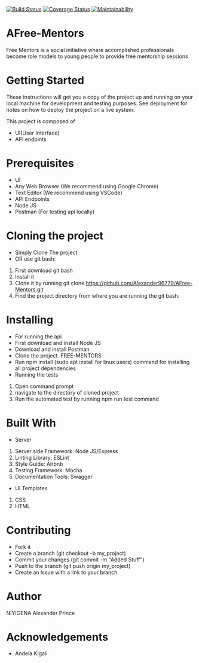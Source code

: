 [![Build Status](https://travis-ci.org/Alexander96779/AFree-Mentors.svg?branch=develop)](https://travis-ci.org/Alexander96779/AFree-Mentors)
[![Coverage Status](https://coveralls.io/repos/github/Alexander96779/AFree-Mentors/badge.svg?branch=ft-travisAndCoveralls-168165661)](https://coveralls.io/github/Alexander96779/AFree-Mentors?branch=ft-travisAndCoveralls-168165661)
[![Maintainability](https://api.codeclimate.com/v1/badges/cc969713afbfcdd86d11/maintainability)](https://codeclimate.com/github/Alexander96779/AFree-Mentors/maintainability)
# AFree-Mentors
Free Mentors is a social initiative where accomplished professionals become role models to young people to provide free mentorship sessions
# Getting Started
These instructions will get you a copy of the project up and running on your local machine for development and testing purposes. See deployment for notes on how to deploy the project on a live system.

This project is composed of 
- UI(User Interface)
- API endpints

# Prerequisites
- UI
- Any Web Browser (We recommend using Google Chrome)
- Text Editor (We recommend using VSCode)
- API Endpoints
- Node JS
- Postman (For testing api locally)

# Cloning the project
- Simply Clone The project
- OR use git bash:
1. First download git bash
2. Install it
3. Clone it by running git clone https://github.com/Alexander96779/AFree-Mentors.git
4. Find the project directory from where you are running the git bash.
# Installing
- For running the api
- First download and install Node JS
- Download and install Postman
- Clone the project. FREE-MENTORS
- Run npm install (sudo apt install for linux users) command for installing all project dependencies
- Running the tests
1. Open command prompt
2. navigate to the directory of cloned project
3. Run the automated test by running npm run test command
# Built With
- Server
1. Server side Framework: Node JS/Express
2. Linting Library: ESLint
3. Style Guide: Airbnb
4. Testing Framework: Mocha
5. Documentation Tools: Swagger
- UI Templates
1. CSS
2. HTML
# Contributing
- Fork it
- Create a branch (git checkout -b my_project)
- Commit your changes (git commit -m "Added Stuff")
- Push to the branch (git push origin my_project)
- Create an Issue with a link to your branch

# Author
NIYIGENA Alexander Prince

# Acknowledgements
 - Andela Kigali
